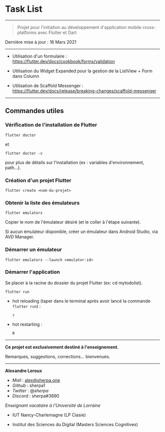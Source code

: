 # Task List

---

> Projet pour l'initiation au développement d'application mobile cross-platforms avec Flutter et Dart

Dernière mise à jour : 16 Mars 2021

--- 

- Utilisation d'un formulaire : https://flutter.dev/docs/cookbook/forms/validation

- Utilisation du Widget Expanded pour la gestion de la ListView + Form dans Column

- Utilisation de Scaffold Messenger :
https://flutter.dev/docs/release/breaking-changes/scaffold-messenger

---

## Commandes utiles

### Vérification de l'installation de Flutter

`flutter doctor`

et

`flutter doctor -v`

pour plus de détails sur l'installation (ex : variables d'environnement, path...).

### Création d'un projet Flutter

`flutter create <nom-du-projet>`

### Obtenir la liste des émulateurs

`flutter emulators`

Copier le nom de l'émulateur désiré (et le coller à l'étape suivante).

Si aucun émulateur disponible, créer un émulateur dans Android Studio, via AVD Manager.

### Démarrer un émulateur

`flutter emulators --launch <emulator-id>`

### Démarrer l'application

Se placer à la racine du dossier du projet Flutter (ex: cd mytodolist).

`flutter run`

- hot reloading (taper dans le terminal après avoir lancé la commande `flutter run`) :

  `r`

- hot restarting :

  `R`

---

**Ce projet est exclusivement destiné à l'enseignement.**

Remarques, suggestions, corrections... bienvenues.

---

**Alexandre Leroux**

- _Mail_ : alex@sherpa.one
- _Github_ : sherpa1
- _Twitter_ : @_sherpa_
- _Discord_ : sherpa#3890

_Enseignant vacataire à l'Université de Lorraine_

- IUT Nancy-Charlemagne (LP Ciasie)

- Institut des Sciences du Digital (Masters Sciences Cognitives)
